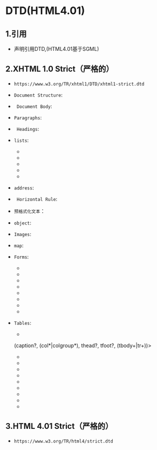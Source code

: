 # DTD(HTML4.01)

## 1.引用
* <!DOCTYPE html>声明引用DTD,(HTML4.01基于SGML)

## 2.XHTML 1.0 Strict（严格的）
* `https://www.w3.org/TR/xhtml1/DTD/xhtml1-strict.dtd`

* `Document Structure`: <!ELEMENT html (head, body)>
* ` Document Body`: <!ELEMENT body %Block;>
* `Paragraphs`: <!ELEMENT p %Inline;>
* ` Headings`: <!ELEMENT h1(-h6)  %Inline;>
* `lists`:
	* <!ELEMENT ul (li)+>
	* <!ELEMENT ol (li)+>
	* <!ELEMENT dl (dt|dd)+>
	* <!ELEMENT dt %Inline;>
	* <!ELEMENT dd %Inline;>
* `address`: <!ELEMENT address %Inline;>
* ` Horizontal Rule`: <!ELEMENT hr EMPTY>
* `预格式化文本`：<!ELEMENT pre %pre.content;> <!-- content is %Inline; excluding "img|object|big|small|sub|sup" -->
* `object`:<!ELEMENT object (#PCDATA | param | %block; | form | %inline; | %misc;)*>
* `Images`:<!ELEMENT img EMPTY>
* `map`: <!ELEMENT map ((%block; | form | %misc;)+ | area+)>
* `Forms`:
	* <!ELEMENT form %form.content;>   <!-- forms shouldn't be nested -->
	* <!--
  Each label must not contain more than ONE field
  Label elements shouldn't be nested.
--><!ELEMENT label %Inline;>
	* <!ELEMENT select (optgroup|option)+>  <!-- option selector -->
	* <!ELEMENT optgroup (option)+>   <!-- option group -->
	* <!ELEMENT option (#PCDATA)>     <!-- selectable choice -->
	* <!ELEMENT textarea (#PCDATA)>     <!-- multi-line text field -->
	* <!ELEMENT fieldset (#PCDATA | legend | %block; | form | %inline; | %misc;)*>
	* <!ELEMENT legend %Inline;>     <!-- fieldset label -->
	* <!ELEMENT button %button.content;>  <!-- push button -->
* `Tables`:
	* <!ELEMENT table
	 (caption?, (col*|colgroup*), thead?, tfoot?, (tbody+|tr+))>
	* <!ELEMENT caption  %Inline;>
	* <!ELEMENT thead    (tr)+>
	* <!ELEMENT tfoot    (tr)+>
	* <!ELEMENT tbody    (tr)+>
	* <!ELEMENT colgroup (col)*>
	* <!ELEMENT col      EMPTY>
	* <!ELEMENT tr       (th|td)+>
	* <!ELEMENT th       %Flow;>
	* <!ELEMENT td       %Flow;>

## 3.HTML 4.01 Strict（严格的）
* `https://www.w3.org/TR/html4/strict.dtd`
